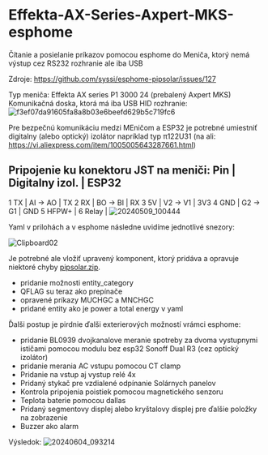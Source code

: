 # Effekta-AX-Series-Axpert-MKS-esphome
Čítanie a posielanie príkazov pomocou esphome do Meniča, ktorý nemá výstup cez RS232 rozhranie ale iba USB

Zdroje: https://github.com/syssi/esphome-pipsolar/issues/127

Typ meniča: Effekta AX series P1 3000 24 (prebalený Axpert MKS)
Komunikačná doska, ktorá má iba USB HID rozhranie:
![f3ef07da91605fa8a8b03e6beefd629b5c719fc6](https://github.com/tiimsvk/Effekta-AX-Series-Axpert-MKS-esphome/assets/52893640/5802d067-58f9-4b80-a4a9-df7841d17872)

Pre bezpečnú komunikáciu medzi MEničom a ESP32 je potrebné umiestniť digitalny (alebo optický) izolátor napríklad typ π122U31 (na ali: https://vi.aliexpress.com/item/1005005643287661.html)

Pripojenie ku konektoru JST na meniči:
Pin     | Digitalny izol. | ESP32
------------------------------
1 TX    | AI -> AO        | TX
2 RX    | BO -> BI        | RX
3 5V    | V2 -> V1        | 3V3
4 GND   | G2 -> G1        | GND
5 HFPW+ |
6 Relay |
![20240509_100444](https://github.com/tiimsvk/Effekta-AX-Series-Axpert-MKS-esphome/assets/52893640/58d1dd17-24be-4778-885c-c5e8146efe5d)


Yaml v prilohách a v esphome následne uvidíme jednotlivé snezory:

![Clipboard02](https://github.com/tiimsvk/Effekta-AX-Series-Axpert-MKS-esphome/assets/52893640/2c1ff83c-be19-49c9-927d-beba2932220b)

Je potrebné ale vložiť upravený komponent, ktorý pridáva a opravuje niektoré chyby [pipsolar.zip](https://github.com/user-attachments/files/15545178/pipsolar.zip).
- pridanie možnosti entity_category
- QFLAG su teraz ako prepínače
- opravené príkazy MUCHGC a MNCHGC
- pridané entity ako je power a total energy v yaml

Ďalši postup je pirdnie ďalši exterierových možností vrámci esphome:
- pridanie BL0939 dvojkanalove meranie spotreby za dvoma vystupnymi ističami pomocou modulu bez esp32 Sonoff Dual R3 (cez optický izolátor)
- pridanie merania AC vstupu pomocou CT clamp
- Pridanie na vstup aj vystup relé 4x
- Pridaný stykač pre vzdialené odpínanie Solárnych panelov
- Kontrola pripojenia poistiek pomocou magnetického senzoru
- Teplota baterie pomocou dallas
- Pridaný segmentovy displej alebo kryštalovy displej pre ďalšie položky na zobrazenie
- Buzzer ako alarm

Výsledok:
![20240604_093214](https://github.com/tiimsvk/Effekta-AX-Series-Axpert-MKS-esphome/assets/52893640/e139e28b-fbd2-4e1e-85a1-370ffba8630b)

